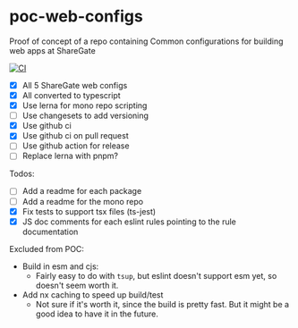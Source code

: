 # poc-web-configs
Proof of concept of a repo containing Common configurations for building web apps at ShareGate

[![CI](https://github.com/alexasselin008/poc-web-configs/actions/workflows/ci.yml/badge.svg)](https://github.com/alexasselin008/poc-web-configs/actions/workflows/ci.yml)

- [X] All 5 ShareGate web configs
- [X] All converted to typescript
- [X] Use lerna for mono repo scripting
- [ ] Use changesets to add versioning
- [X] Use github ci
- [X] Use github ci on pull request
- [ ] Use github action for release
- [ ] Replace lerna with pnpm?

Todos: 
- [ ] Add a readme for each package
- [ ] Add a readme for the mono repo
- [X] Fix tests to support tsx files (ts-jest)
- [X] JS doc comments for each eslint rules pointing to the rule documentation

Excluded from POC: 
- Build in esm and cjs:
  - Fairly easy to do with `tsup`, but eslint doesn't support esm yet, so doesn't seem worth it.
- Add nx caching to speed up build/test
  - Not sure if it's worth it, since the build is pretty fast. But it might be a good idea to have it in the future.
